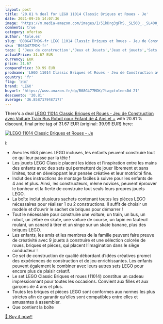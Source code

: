 ```yaml
---
layout: post
title: '20.81 % deal for LEGO 11014 Classic Briques et Roues - Je'
date: 2021-09-26 14:07:36
image: 'https://m.media-amazon.com/images/I/51kDng3gFhS._SL500_._SL400_.jpg'
comments: true
category: ofertas
author: 'tole.es'
slug: 'B08G477MDK-fr LEGO 11014 Classic Briques et Roues - Jeu de Construction...'
sku: 'B08G477MDK-fr'
tags: [ 'Jeux de construction','Jeux et Jouets','Jeux et jouets','Sets de jeux de construction','lego', ]
actualPrice: 31.67 EUR
currency: EUR
price: 31.67
comparePrice: 39.99 EUR
prodname: 'LEGO 11014 Classic Briques et Roues - Jeu de Construction avec Voiture  Train  Bus  Robot pour Enfant de 4 Ans et +'
country: 'fr'
flag: '🇫🇷'
brand: 'LEGO'
buyurl: 'https://www.amazon.fr/dp/B08G477MDK/?tag=tolees0d-21'
descuento: '20.81'
average: '36.8587179487177'
---
```


There's a deal [LEGO 11014 Classic Briques et Roues - Jeu de Construction avec Voiture  Train  Bus  Robot pour Enfant de 4 Ans et +](https://www.amazon.fr/dp/B08G477MDK/?tag=tolees0d-21)  with  20.81 % discount, final price tag of  31.67 EUR (original: 39.99 EUR) here:

[![LEGO 11014 Classic Briques et Roues - Je](https://m.media-amazon.com/images/I/51kDng3gFhS._SL500_._SL400_.jpg)](https://www.amazon.fr/dp/B08G477MDK/?tag=tolees0d-21)

ℹ️:

- Avec les 653 pièces LEGO incluses, les enfants peuvent construire tout ce qui leur passe par la tête !
- Les jouets LEGO Classic placent les idées et l’inspiration entre les mains des enfants avec des sets qui permettent de jouer librement et sans limites, tout en développant leur pensée créative et leur motricité fine.
- Inclut des instructions de montage faciles à suivre pour les enfants de 4 ans et plus. Ainsi, les constructeurs, même novices, peuvent éprouver le bonheur et la fierté de construire tout seuls leurs propres jouets LEGO.
- La boîte inclut plusieurs sachets contenant toutes les pièces LEGO nécessaires pour réaliser 1 ou 2 constructions. Il suffit de choisir un modèle et d’ouvrir le sachet de briques pour démarrer !
- Tout le nécessaire pour construire une voiture, un train, un bus, un robot, un zèbre en skate, une voiture de course, un lapin en fauteuil roulant, un canard à tirer et un singe sur un skate banane, plus des briques LEGO.
- Les enfants, les amis et les membres de la famille peuvent faire preuve de créativité avec 9 jouets à construire et une sélection colorée de roues, briques et pièces, qui placent l’imagination dans le siège conducteur !
- Ce set de construction de qualité débordant d’idées créatives promet des expériences de construction et de jeu enrichissantes. Les enfants peuvent également le combiner avec leurs autres sets LEGO pour encore plus de plaisir créatif.
- Le set LEGO Classic Briques et roues (11014) constitue un cadeau impressionnant pour toutes les occasions. Convient aux filles et aux garçons de 4 ans et plus.
- Toutes les briques et pièces LEGO sont conformes aux normes les plus strictes afin de garantir qu’elles sont compatibles entre elles et amusantes à assembler.
- Que contient la boîte

[🛒 Buy it now!!](https://www.amazon.fr/dp/B08G477MDK/?tag=tolees0d-21)
